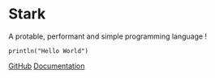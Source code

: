 # Stark
A protable, performant and simple programming language !

```stark
println("Hello World")
```

[GitHub](https://github.com/zippy1978/stark/)
[Documentation](README)